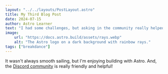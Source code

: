 ```yaml
---
layout: "../../layouts/PostLayout.astro"
title: My Third Blog Post
date: 2024-07-15
author: Astro Learner
text: "I had some challenges, but asking in the community really helped!"
image:
    url: "https://docs.astro.build/assets/rays.webp"
    alt: "The Astro logo on a dark background with rainbow rays."
tags: ["breakdance"]
---
```

It wasn't always smooth sailing, but I'm enjoying building with Astro. And, the [Discord community](https://astro.build/chat) is really friendly and helpful!